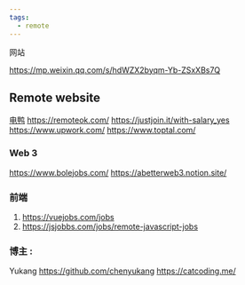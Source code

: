 ```yaml
---
tags:
  - remote
---
```




网站

https://mp.weixin.qq.com/s/hdWZX2byqm-Yb-ZSxXBs7Q



## Remote website
[电鸭](https://eleduck.com/categories/10)
https://remoteok.com/ 
https://justjoin.it/with-salary_yes
https://www.upwork.com/
https://www.toptal.com/

### Web 3
https://www.bolejobs.com/
https://abetterweb3.notion.site/

### 前端 
1. https://vuejobs.com/jobs
2. https://jsjobbs.com/jobs/remote-javascript-jobs


### 博主 : 
Yukang 
https://github.com/chenyukang
https://catcoding.me/

